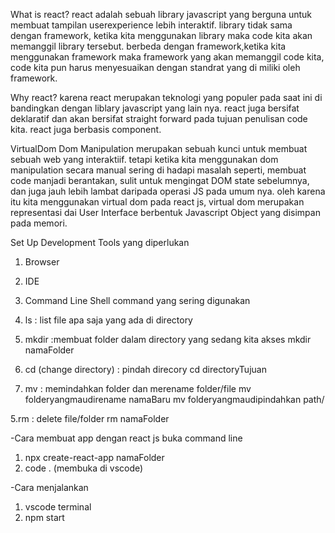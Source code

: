 What is react? react adalah sebuah library javascript yang berguna untuk membuat tampilan userexperience lebih interaktif. library tidak sama dengan framework, ketika kita menggunakan library maka code kita akan memanggil library tersebut. berbeda dengan framework,ketika kita menggunakan framework maka framework yang akan memanggil code kita, code kita pun harus menyesuaikan dengan standrat yang di miliki oleh framework.

Why react? karena react merupakan teknologi yang populer pada saat ini di bandingkan dengan liblary javascript yang lain nya. react juga bersifat deklaratif dan akan bersifat straight forward pada tujuan penulisan code kita. react juga berbasis component.

VirtualDom
Dom Manipulation merupakan sebuah kunci untuk membuat sebuah web yang interaktiif. tetapi ketika kita menggunakan dom manipulation secara manual sering di hadapi masalah seperti, membuat code manjadi berantakan, sulit untuk mengingat DOM state sebelumnya, dan juga jauh lebih lambat daripada operasi JS pada umum nya. oleh karena itu kita menggunakan virtual dom pada react js, virtual dom merupakan representasi dai User Interface berbentuk Javascript Object yang disimpan pada memori.

Set Up Development 
Tools yang diperlukan
1. Browser
2. IDE
3. Command Line Shell
command yang sering digunakan 
1. ls : list file apa saja yang ada di directory
2. mkdir :membuat folder dalam directory yang sedang kita akses 
mkdir namaFolder

3. cd (change directory) : pindah direcory
cd directoryTujuan

4. mv : memindahkan folder dan merename folder/file
mv folderyangmaudirename namaBaru
mv folderyangmaudipindahkan path/

5.rm : delete file/folder
rm namaFolder

-Cara membuat app dengan react js
buka command line
1. npx create-react-app namaFolder
2. code . (membuka di vscode)

-Cara menjalankan
1. vscode terminal
2. npm start




